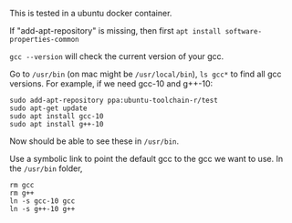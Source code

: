 This is tested in a ubuntu docker container. 

If "add-apt-repository" is missing, then first `apt install software-properties-common`

`gcc --version` will check the current version of your gcc.

Go to `/usr/bin` (on mac might be `/usr/local/bin`), `ls gcc*` to find all gcc versions. For example, if we need gcc-10 and g++-10:

```
sudo add-apt-repository ppa:ubuntu-toolchain-r/test
sudo apt-get update
sudo apt install gcc-10
sudo apt install g++-10
```

Now should be able to see these in `/usr/bin`.

Use a symbolic link to point the default gcc to the gcc we want to use. In the `/usr/bin` folder,

```
rm gcc
rm g++
ln -s gcc-10 gcc
ln -s g++-10 g++
```


